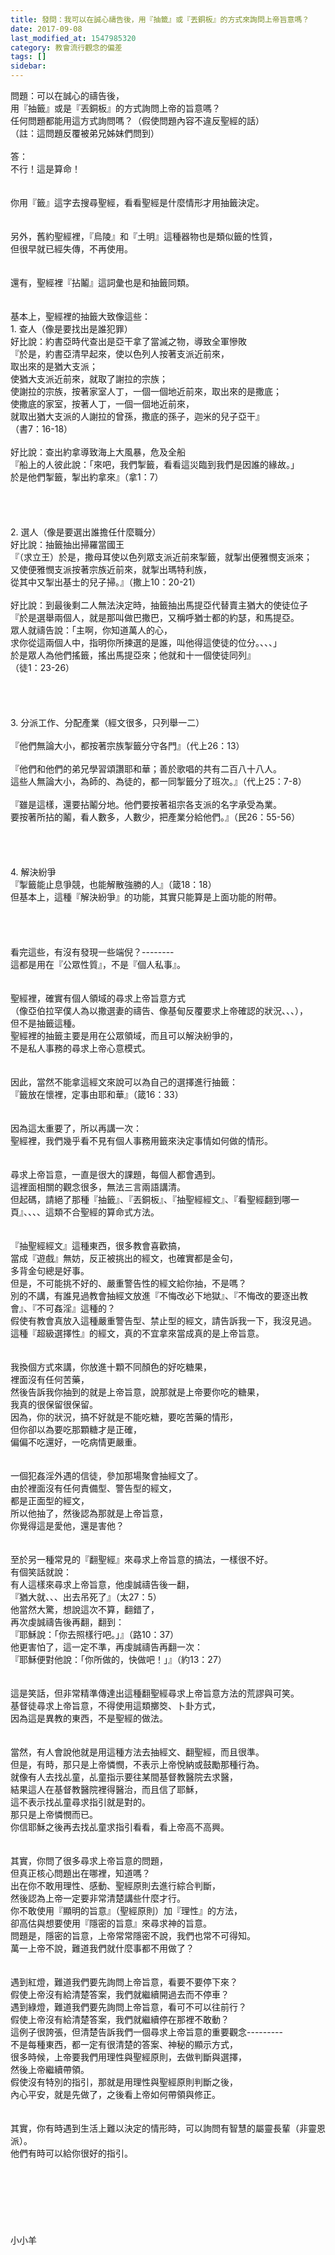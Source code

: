 ```yaml
---
title: 發問：我可以在誠心禱告後，用『抽籤』或『丟銅板』的方式來詢問上帝旨意嗎？
date: 2017-09-08
last_modified_at: 1547985320
category: 教會流行觀念的偏差
tags: []
sidebar: 
---
```


<p>問題：可以在誠心的禱告後，<br/>用『抽籤』或是『丟銅板』的方式詢問上帝的旨意嗎？<br/>任何問題都能用這方式詢問嗎？（假使問題內容不違反聖經的話）<br/>（註：這問題反覆被弟兄姊妹們問到）<br/><!--more--><br/>答：<br/>不行！這是算命！<br/><br/><br/>你用『籤』這字去搜尋聖經，看看聖經是什麼情形才用抽籤決定。<br/><br/><br/>另外，舊約聖經裡，『烏陵』和『土明』這種器物也是類似籤的性質，<br/>但很早就已經失傳，不再使用。<br/><br/><br/>還有，聖經裡『拈鬮』這詞彙也是和抽籤同類。<br/><br/><br/>基本上，聖經裡的抽籤大致像這些：<br/>1.	查人（像是要找出是誰犯罪）<br/>好比說：約書亞時代查出是亞干拿了當滅之物，導致全軍慘敗<br/>『於是，約書亞清早起來，使以色列人按著支派近前來，<br/>取出來的是猶大支派；<br/>使猶大支派近前來，就取了謝拉的宗族；<br/>使謝拉的宗族，按著家室人丁，一個一個地近前來，取出來的是撒底；<br/>使撒底的家室，按著人丁，一個一個地近前來，<br/>就取出猶大支派的人謝拉的曾孫，撒底的孫子，迦米的兒子亞干』<br/>（書7：16-18）<br/><br/>好比說：查出約拿導致海上大風暴，危及全船<br/>『船上的人彼此說：「來吧，我們掣籤，看看這災臨到我們是因誰的緣故。」<br/>於是他們掣籤，掣出約拿來』（拿1：7）<br/><br/><br/><br/><br/>2.	選人（像是要選出誰擔任什麼職分）<br/>好比說：抽籤抽出掃羅當國王<br/>『（求立王）於是，撒母耳使以色列眾支派近前來掣籤，就掣出便雅憫支派來；<br/>又使便雅憫支派按著宗族近前來，就掣出瑪特利族，<br/>從其中又掣出基士的兒子掃。』（撒上10：20-21）<br/><br/>好比說：到最後剩二人無法決定時，抽籤抽出馬提亞代替賣主猶大的使徒位子<br/>『於是選舉兩個人，就是那叫做巴撒巴，又稱呼猶士都的約瑟，和馬提亞。<br/>眾人就禱告說：「主啊，你知道萬人的心，<br/>求你從這兩個人中，指明你所揀選的是誰，叫他得這使徒的位分。、、、」<br/>於是眾人為他們搖籤，搖出馬提亞來；他就和十一個使徒同列』<br/>（徒1：23-26）<br/><br/><br/><br/><br/>3.	分派工作、分配產業（經文很多，只列舉一二）<br/><br/>『他們無論大小，都按著宗族掣籤分守各門』（代上26：13）<br/><br/>『他們和他們的弟兄學習頌讚耶和華；善於歌唱的共有二百八十八人。<br/>這些人無論大小，為師的、為徒的，都一同掣籤分了班次。』（代上25：7-8）<br/><br/>『雖是這樣，還要拈鬮分地。他們要按著祖宗各支派的名字承受為業。<br/>要按著所拈的鬮，看人數多，人數少，把產業分給他們。』（民26：55-56）<br/><br/><br/><br/><br/>4.	解決紛爭<br/>『掣籤能止息爭競，也能解散強勝的人』（箴18：18）<br/>但基本上，這種『解決紛爭』的功能，其實只能算是上面功能的附帶。<br/><br/><br/><br/><br/>看完這些，有沒有發現一些端倪？--------<br/>這都是用在『公眾性質』，不是『個人私事』。<br/><br/><br/>聖經裡，確實有個人領域的尋求上帝旨意方式<br/>（像亞伯拉罕僕人為以撒選妻的禱告、像基甸反覆要求上帝確認的狀況、、、），<br/>但不是抽籤這種。<br/>聖經裡的抽籤主要是用在公眾領域，而且可以解決紛爭的，<br/>不是私人事務的尋求上帝心意模式。<br/><br/><br/>因此，當然不能拿這經文來說可以為自己的選擇進行抽籤：<br/>『籤放在懷裡，定事由耶和華』（箴16：33）<br/><br/><br/>因為這太重要了，所以再講一次：<br/>聖經裡，我們幾乎看不見有個人事務用籤來決定事情如何做的情形。<br/><br/><br/>尋求上帝旨意，一直是很大的課題，每個人都會遇到。<br/>這裡面相關的觀念很多，無法三言兩語講清。<br/>但起碼，請絕了那種『抽籤』、『丟銅板』、『抽聖經經文』、『看聖經翻到哪一頁』、、、、這類不合聖經的算命式方法。<br/><br/><br/>『抽聖經經文』這種東西，很多教會喜歡搞，<br/>當成『遊戲』無妨，反正被挑出的經文，也確實都是金句，<br/>多背金句總是好事。<br/>但是，不可能挑不好的、嚴重警告性的經文給你抽，不是嗎？<br/>別的不講，有誰見過教會抽經文放進『不悔改必下地獄』、『不悔改的要逐出教會』、『不可姦淫』這種的？<br/>假使有教會真放入這種嚴重警告型、禁止型的經文，請告訴我一下，我沒見過。<br/>這種『超級選擇性』的經文，真的不宜拿來當成真的是上帝旨意。<br/><br/><br/>我換個方式來講，你放進十顆不同顏色的好吃糖果，<br/>裡面沒有任何苦藥，<br/>然後告訴我你抽到的就是上帝旨意，說那就是上帝要你吃的糖果，<br/>我真的很保留很保留。<br/>因為，你的狀況，搞不好就是不能吃糖，要吃苦藥的情形，<br/>但你卻以為要吃那顆糖才是正確，<br/>偏偏不吃還好，一吃病情更嚴重。<br/><br/><br/>一個犯姦淫外遇的信徒，參加那場聚會抽經文了。<br/>由於裡面沒有任何責備型、警告型的經文，<br/>都是正面型的經文，<br/>所以他抽了，然後認為那就是上帝旨意，<br/>你覺得這是愛他，還是害他？<br/><br/><br/>至於另一種常見的『翻聖經』來尋求上帝旨意的搞法，一樣很不好。<br/>有個笑話就說：<br/>有人這樣來尋求上帝旨意，他虔誠禱告後一翻，<br/>『猶大就、、、出去吊死了』（太27：5）<br/>他當然大驚，想說這次不算，翻錯了，<br/>再次虔誠禱告後再翻，翻到：<br/>『耶穌說：「你去照樣行吧。」』（路10：37）<br/>他更害怕了，這一定不準，再虔誠禱告再翻一次：<br/>『耶穌便對他說：「你所做的，快做吧！」』（約13：27）<br/><br/><br/>這是笑話，但非常精準傳達出這種翻聖經尋求上帝旨意方法的荒謬與可笑。<br/>基督徒尋求上帝旨意，不得使用這類擲筊、卜卦方式，<br/>因為這是異教的東西，不是聖經的做法。<br/><br/><br/>當然，有人會說他就是用這種方法去抽經文、翻聖經，而且很準。<br/>但是，有時，那只是上帝憐憫，不表示上帝悅納或鼓勵那種行為。<br/>就像有人去找乩童，乩童指示要往某間基督教醫院去求醫，<br/>結果這人在基督教醫院裡得醫治，而且信了耶穌，<br/>這不表示找乩童尋求指引就是對的。<br/>那只是上帝憐憫而已。<br/>你信耶穌之後再去找乩童求指引看看，看上帝高不高興。<br/><br/><br/>其實，你問了很多尋求上帝旨意的問題，<br/>但真正核心問題出在哪裡，知道嗎？<br/>出在你不敢用理性、感動、聖經原則去進行綜合判斷，<br/>然後認為上帝一定要非常清楚講些什麼才行。<br/>你不敢使用『顯明的旨意』（聖經原則）加『理性』的方法，<br/>卻高估與想要使用『隱密的旨意』來尋求神的旨意。<br/>問題是，隱密的旨意，上帝常常隱密不說，我們也常不可得知。<br/>萬一上帝不說，難道我們就什麼事都不用做了？<br/><br/><br/>遇到紅燈，難道我們要先詢問上帝旨意，看要不要停下來？<br/>假使上帝沒有給清楚答案，我們就繼續開過去而不停車？<br/>遇到綠燈，難道我們要先詢問上帝旨意，看可不可以往前行？<br/>假使上帝沒有給清楚答案，我們就繼續停在那裡不敢動？<br/>這例子很誇張，但清楚告訴我們一個尋求上帝旨意的重要觀念---------<br/>不是每種東西，都一定有很清楚的答案、神秘的顯示方式，<br/>很多時候，上帝要我們用理性與聖經原則，去做判斷與選擇，<br/>然後上帝繼續帶領。<br/>假使沒有特別的指引，那就是用理性與聖經原則判斷之後，<br/>內心平安，就是先做了，之後看上帝如何帶領與修正。<br/> <br/><br/>其實，你有時遇到生活上難以決定的情形時，可以詢問有智慧的屬靈長輩（非靈恩派）。<br/>他們有時可以給你很好的指引。<br/><br/><br/><br/><br/><br/><br/><br/>小小羊<br/><br/><br/><br/></p>